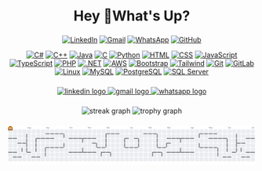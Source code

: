 <h1 align="center">Hey 👋What's Up?</h1>

###

<div align="center">

<!-- Social Links -->
[![LinkedIn](https://img.shields.io/static/v1?message=LinkedIn&logo=linkedin&label=&color=0077B5&logoColor=white&style=flat)](https://www.linkedin.com/in/mohammed-said-388732282/)
[![Gmail](https://img.shields.io/static/v1?message=Gmail&logo=gmail&label=&color=D14836&logoColor=white&style=flat)](mailto:se3do.4work@gmail.com)
[![WhatsApp](https://img.shields.io/static/v1?message=WhatsApp&logo=whatsapp&label=&color=25D366&logoColor=white&style=flat)](https://wa.me/201150789589)
[![GitHub](https://img.shields.io/static/v1?message=GitHub&logo=github&label=&color=181717&logoColor=white&style=flat)](https://github.com/Se3do)

<!-- Tech Stack -->
[![C#](https://skillicons.dev/icons?i=cs)](https://learn.microsoft.com/en-us/dotnet/csharp/)
[![C++](https://skillicons.dev/icons?i=cpp)](https://w3schools.com/cpp)
[![Java](https://skillicons.dev/icons?i=java)](https://www.java.com/)
[![C](https://skillicons.dev/icons?i=c)](https://en.cppreference.com/w/c)
[![Python](https://skillicons.dev/icons?i=py)](https://python.org)
[![HTML](https://skillicons.dev/icons?i=html)](https://w3schools.com/html/)
[![CSS](https://skillicons.dev/icons?i=css)](https://w3schools.com/css)
[![JavaScript](https://skillicons.dev/icons?i=js)](https://w3schools.com/js)
[![TypeScript](https://skillicons.dev/icons?i=ts)](https://www.typescriptlang.org/)
[![PHP](https://skillicons.dev/icons?i=php)](https://php.net)
[![.NET](https://skillicons.dev/icons?i=dotnet)](https://dotnet.microsoft.com/)
[![AWS](https://skillicons.dev/icons?i=aws)](https://aws.amazon.com/)
[![Bootstrap](https://skillicons.dev/icons?i=bootstrap)](https://getbootstrap.com)
[![Tailwind](https://skillicons.dev/icons?i=tailwind)](https://tailwindcss.com)
[![Git](https://skillicons.dev/icons?i=git)](https://git-scm.com)
[![GitLab](https://skillicons.dev/icons?i=gitlab)](https://about.gitlab.com/)
[![Linux](https://skillicons.dev/icons?i=linux)](https://linux.org)
[![MySQL](https://skillicons.dev/icons?i=mysql)](https://mysql.com)
[![PostgreSQL](https://skillicons.dev/icons?i=postgres)](https://www.postgresql.org/)
[![SQL Server](https://skillicons.dev/icons?i=azure)](https://learn.microsoft.com/en-us/sql/sql-server/)

</div>



###

<div align="center">
  <a href="https://www.linkedin.com/in/mohammed-said-388732282/" target="_blank">
    <img src="https://img.shields.io/static/v1?message=LinkedIn&logo=linkedin&label=&color=0077B5&logoColor=white&labelColor=&style=for-the-badge" height="25" alt="linkedin logo"  />
  </a>
  <a href="mailto:se3do.4work@gmail.com" target="_blank">
    <img src="https://img.shields.io/static/v1?message=Gmail&logo=gmail&label=&color=D14836&logoColor=white&labelColor=&style=for-the-badge" height="25" alt="gmail logo"  />
  </a>
  <a href="https://wa.me/201150789589" target="_blank">
    <img src="https://img.shields.io/static/v1?message=Whatsapp&logo=whatsapp&label=&color=25D366&logoColor=white&labelColor=&style=for-the-badge" height="25" alt="whatsapp logo"  />
  </a>
</div>

###

<div align="center">
  <img src="https://streak-stats.demolab.com?user=Se3do&locale=en&mode=daily&theme=dracula&hide_border=false&border_radius=5&order=3" height="150" alt="streak graph"  />
  <img src="https://github-profile-trophy.vercel.app?username=Se3do&theme=dracula&column=-1&row=1&margin-w=8&margin-h=8&no-bg=false&no-frame=false&order=4" height="150" alt="trophy graph"  />
</div>

###

<picture>
  <source media="(prefers-color-scheme: dark)" srcset="https://raw.githubusercontent.com/Se3do/Se3do/output/pacman-contribution-graph-dark.svg">
  <source media="(prefers-color-scheme: light)" srcset="https://raw.githubusercontent.com/Se3do/Se3do/output/pacman-contribution-graph.svg">
  <img alt="pacman contribution graph" src="https://raw.githubusercontent.com/Se3do/Se3do/output/pacman-contribution-graph.svg">
</picture>

###
